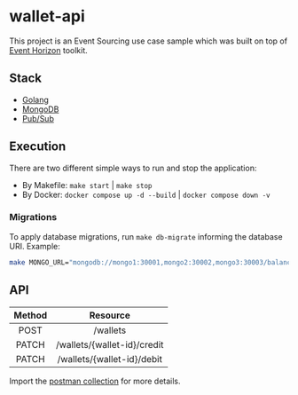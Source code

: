 # wallet-api

This project is an Event Sourcing use case sample which was built on top of [Event Horizon](https://github.com/looplab/eventhorizon) toolkit. 

## Stack

- [Golang](https://go.dev/)
- [MongoDB](https://www.mongodb.com/)
- [Pub/Sub](https://cloud.google.com/pubsub)

## Execution

There are two different simple ways to run and stop the application:

- By Makefile: `make start` | `make stop`
- By Docker:   `docker compose up -d --build` | `docker compose down -v`

### Migrations

To apply database migrations, run `make db-migrate` informing the database URI. Example:

```sh
make MONGO_URL="mongodb://mongo1:30001,mongo2:30002,mongo3:30003/balance?replicaSet=my-replica-set" db-migrate
```

## API

| Method |          Resource           | 
|:------:|:---------------------------:|
|  POST  |          /wallets           | 
| PATCH  | /wallets/{wallet-id}/credit | 
| PATCH  | /wallets/{wallet-id}/debit  | 

Import the [postman collection](/docs/wallet-api.json) for more details.

